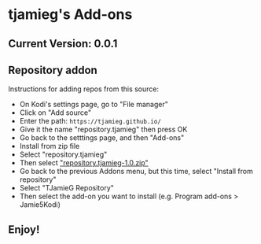 # tjamieg's Add-ons
## Current Version: 0.0.1

## Repository addon

Instructions for adding repos from this source:

<p align="right">
  <ul>
    <li>On Kodi's settings page, go to "File manager"</li>
    <li>Click on "Add source"</li>
    <li>Enter the path: <code>https://tjamieg.github.io/</code></li>
    <li>Give it the name "repository.tjamieg" then press OK</li>
    <li>Go back to the setttings page, and then "Add-ons"</li>
    <li>Install from zip file</li>
    <li>Select "repository.tjamieg"</li>
    <li>Then select <a href="repository.tjamieg-1.0.zip">"repository.tjamieg-1.0.zip"</a></li>
    <li>Go back to the previous Addons menu, but this time, select "Install from repository"</li>
    <li>Select "TJamieG Repository"</li>
	<li>Then select the add-on you want to install (e.g. Program add-ons > Jamie5Kodi)</li>
  </ul>
</p>

## Enjoy!
